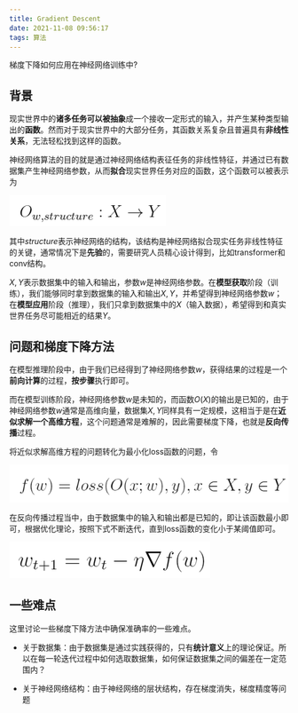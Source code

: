 ```yaml
---
title: Gradient Descent
date: 2021-11-08 09:56:17
tags: 算法
---
```


梯度下降如何应用在神经网络训练中?

<!-- more -->

## 背景

现实世界中的**诸多任务可以被抽象**成一个接收一定形式的输入，并产生某种类型输出的**函数**。然而对于现实世界中的大部分任务，其函数关系复杂且普遍具有**非线性关系**，无法轻松找到这样的函数。

神经网络算法的目的就是通过神经网络结构表征任务的非线性特征，并通过已有数据集产生神经网络参数，从而**拟合**现实世界任务对应的函数，这个函数可以被表示为

![](/img/Gradient-Descent/func.png)

其中$structure$表示神经网络的结构，该结构是神经网络拟合现实任务非线性特征的关键，通常情况下是**先验**的，需要研究人员精心设计得到，比如transformer和conv结构。

$X,Y$表示数据集中的输入和输出，参数$w$是神经网络参数。在**模型获取**阶段（训练），我们能够同时拿到数据集的输入和输出$X,Y$，并希望得到神经网络参数$w$；在**模型应用**阶段（推理），我们只拿到数据集中的$X$（输入数据），希望得到和真实世界任务尽可能相近的结果$Y$。

## 问题和梯度下降方法

在模型推理阶段中，由于我们已经得到了神经网络参数$w$，获得结果的过程是一个**前向计算**的过程，**按步骤**执行即可。

而在模型训练阶段，神经网络参数$w$是未知的，而函数$O(X)$的输出是已知的，由于神经网络参数$w$通常是高维向量，数据集$X,Y$同样具有一定规模，这相当于是在**近似求解一个高维方程**，这个问题通常是难解的，因此需要梯度下降，也就是**反向传播**过程。

将近似求解高维方程的问题转化为最小化loss函数的问题，令

![](/img/Gradient-Descent/loss.png)

在反向传播过程当中，由于数据集中的输入和输出都是已知的，即让该函数最小即可，根据优化理论，按照下式不断迭代，直到loss函数的变化小于某阈值即可。

![](/img/Gradient-Descent/gd.png)

## 一些难点

这里讨论一些梯度下降方法中确保准确率的一些难点。

- 关于数据集：由于数据集是通过实践获得的，只有**统计意义**上的理论保证。所以在每一轮迭代过程中如何选取数据集，如何保证数据集之间的偏差在一定范围内？

- 关于神经网络结构：由于神经网络的层状结构，存在梯度消失，梯度精度等问题

